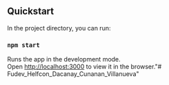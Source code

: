 ## Quickstart

In the project directory, you can run:

### `npm start`

Runs the app in the development mode.\
Open [http://localhost:3000](http://localhost:3000) to view it in the browser."# Fudev_Helfcon_Dacanay_Cunanan_Villanueva" 

